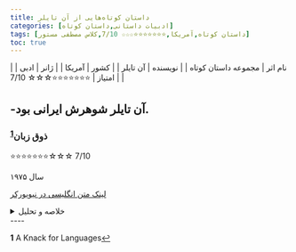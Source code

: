 ```yaml
---
title: داستان‌ کوتاه‌هایی از آن تایلر
categories: [ادبیات داستانی,داستان کوتاه]
tags: [داستان کوتاه,آمریکا,⭐⭐⭐⭐⭐⭐⭐☆☆☆ 7/10,کلاس مصطفی مستور]
toc: true
---
```


| نام اثر | مجموعه داستان‌ کوتاه‌ |
| نویسنده | آن تایلر |
| کشور | آمریکا |
| ژانر | ادبی |
| امتیاز | ⭐⭐⭐⭐⭐⭐⭐☆☆☆ 7/10 |

-آن تایلر شوهرش ایرانی بود. 
- 

### ذوق زبان<sup id="a1">[1](#f1)</sup>
⭐⭐⭐⭐⭐⭐⭐☆☆☆ 7/10

سال ۱۹۷۵

[لینک متن انگلیسی در نیویورکر](https://www.newyorker.com/magazine/1975/01/13/a-knack-for-languages)

<details>
  <summary>خلاصه و تحلیل</summary>
سوزان در حال تماشای شوهر زبانشناس ایتالیایی خود است که در حال مطالعه زبان عربی است. همانطور که او را زیر نور چراغ تماشا می کند، خاطرات خانواده و خانواده او را به یاد می آورد. او گرم و پرشور است و او سرد است. سوزان به ترسی که در مدرسه داشت وقتی با او قرار گذاشت فکر می کند. در آن زمان شاگرد او بود. او همیشه فکر می کرد که او علاقه خود را به او از دست می دهد و دور می شود. هنوز آنها ازدواج کرده بودند، سوزان به زمانی فکر می کند که والدین مارک از ایتالیا با دو دخترشان از ایالات متحده دیدن کردند، و چگونه آنها با شور و اشتیاق صحبت کردند. او همچنین به کریسمس گذشته فکر می کند، زمانی که او و مارک به دیدار پدرش در مزرعه وی در ویرجینیا رفتند. از آنجایی که مادر سوزان خود را با زهر کشت، خانه بد مراقبت و گرد و غبار بود. سوزان در آن زمان دانشجوی سال اول دانشگاه بود. سال‌ها بعد، زمانی که او و مارک از تاریخچه زندگی خود صحبت کردند، او مرگ مادرش را به گونه‌ای که گویی آماری در یک کتاب درسی است، از خود عبور داد. رابطه سوزان با مادرش هرگز رابطه گرمی نداشت. مادرش خلق و خوی خشن داشت و سوزان از او می ترسید. وقتی به مزرعه رسیدند، او چیز زیادی برای گفتن به پدرش نداشت. آنها از اشیاء فیزیکی صحبت کردند. او یک قفسه به او داد و او یک چاقوی جیبی به او داد. مارک و سوزان به خانه برگشتند. بو سوزان در حال تماشای مارک است و او را در حباب خوش شانسی محصور می بیند. او به او لبخند می‌زند اما حباب بسته می‌ماند و به نظر می‌رسد که او را می‌برد و او را پشت سر می‌گذارد. او نمی تواند به چیزی فکر کند که بگوید که او را دوباره فراخواند.

این یک داستان واقع‌گرایانه است. دیالوگ‌های شاعرانه و آرایه‌های ادبی نداریم. معمولا در داستان فکر‌های شخصیت‌ها ارایه می شود. شخصیت‌های مثل زندگی واقعی در تنگناهای اخلاقی قرار می‌گیرند.

</details>
----

<b id="f1">1</b> <span class="footnote">A Knack for Languages</span>[↩](#a1)